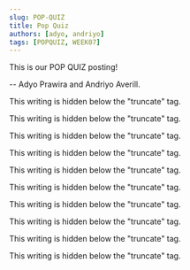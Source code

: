 ```yaml
---
slug: POP-QUIZ
title: Pop Quiz
authors: [adyo, andriyo]
tags: [POPQUIZ, WEEK07]
---
```


This is our POP QUIZ posting!

-- Adyo Prawira and Andriyo Averill.

<!--truncate-->

This writing is hidden below the "truncate" tag.

This writing is hidden below the "truncate" tag.

This writing is hidden below the "truncate" tag.

This writing is hidden below the "truncate" tag.

This writing is hidden below the "truncate" tag.

This writing is hidden below the "truncate" tag.

This writing is hidden below the "truncate" tag.

This writing is hidden below the "truncate" tag.

This writing is hidden below the "truncate" tag.

This writing is hidden below the "truncate" tag.
